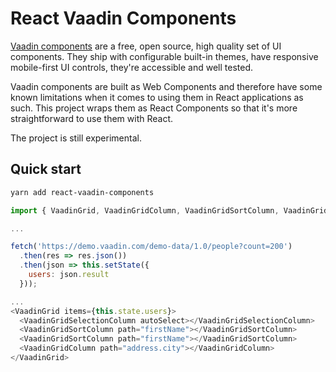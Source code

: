 # React Vaadin Components

[Vaadin components](https://vaadin.com/components) are a free, open source, high quality set of UI components. They ship with configurable built-in themes, have responsive mobile-first UI controls, they're accessible and well tested.

Vaadin components are built as Web Components and therefore have some known limitations when it comes to using them in React applications as such. This project wraps them as React Components so that it's more straightforward to use them with React.

The project is still experimental.

## Quick start

```sh
yarn add react-vaadin-components
```

```js
import { VaadinGrid, VaadinGridColumn, VaadinGridSortColumn, VaadinGridSelectionColumn } from 'react-vaadin-components';

...

fetch('https://demo.vaadin.com/demo-data/1.0/people?count=200')
  .then(res => res.json())
  .then(json => this.setState({
    users: json.result
  }));

...
<VaadinGrid items={this.state.users}>
  <VaadinGridSelectionColumn autoSelect></VaadinGridSelectionColumn>
  <VaadinGridSortColumn path="firstName"></VaadinGridSortColumn>
  <VaadinGridSortColumn path="firstName"></VaadinGridSortColumn>
  <VaadinGridColumn path="address.city"></VaadinGridColumn>
</VaadinGrid>
```

